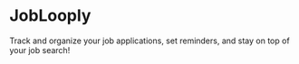 # JobLooply
Track and organize your job applications, set reminders, and stay on top of your job search!
